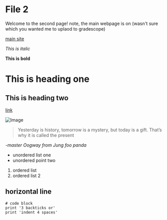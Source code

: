 # File 2

Welcome to the second page! note, the main webpage is on (wasn't sure which you wanted me to uplaod to gradescope)
  
  [main site](https://dimapdemler.github.io/cse15l-lab-reports)

*This is italic*

**This is bold**

# This is heading one
  
## This is heading two

[link](https://apple.com)

![Image](https://www.applesfromny.com/wp-content/uploads/2020/06/SnapdragonNEW.png)

> Yesterday is history, tomorrow is a mystery, but today is a gift. That’s why it is called the present
  
*-master Oogway from Jung foo panda*


  
- unordered list one
- unordered point two

1. ordered list
2. ordered list 2

horizontal line
---

```
# code block
print '3 backticks or'
print 'indent 4 spaces'
``` 